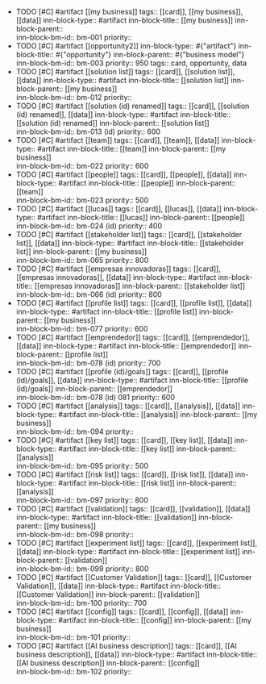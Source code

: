 - TODO [#C] #artifact [[my business]]
  tags:: [[card]], [[my business]], [[data]]
  inn-block-type:: #artifact
  inn-block-title:: [[my business]]
  inn-block-parent::  
  inn-block-bm-id:: bm-001
  priority::
- TODO [#C] #artifact [[opportunity2]]
  inn-block-type:: #{"artifact"}
  inn-block-title:: #{"opportunity"}
  inn-block-parent:: #{"business model"}
  inn-block-bm-id:: bm-003
  priority:: 950
  tags:: card, opportunity, data
- TODO [#C] #artifact [[solution list]]
  tags:: [[card]], [[solution list]], [[data]]
  inn-block-type:: #artifact
  inn-block-title:: [[solution list]]
  inn-block-parent::  [[my business]]  
  inn-block-bm-id:: bm-012
  priority::
- TODO [#C] #artifact [[solution (id) renamed]]
  tags:: [[card]], [[solution (id) renamed]], [[data]]
  inn-block-type:: #artifact
  inn-block-title:: [[solution (id) renamed]]
  inn-block-parent::  [[solution list]]  
  inn-block-bm-id:: bm-013 (id)
  priority:: 600
- TODO [#C] #artifact [[team]]
  tags:: [[card]], [[team]], [[data]]
  inn-block-type:: #artifact
  inn-block-title:: [[team]]
  inn-block-parent::  [[my business]]  
  inn-block-bm-id:: bm-022
  priority:: 600
- TODO [#C] #artifact [[people]]
  tags:: [[card]], [[people]], [[data]]
  inn-block-type:: #artifact
  inn-block-title:: [[people]]
  inn-block-parent::  [[team]]  
  inn-block-bm-id:: bm-023
  priority:: 500
- TODO [#C] #artifact [[lucas]]
  tags:: [[card]], [[lucas]], [[data]]
  inn-block-type:: #artifact
  inn-block-title:: [[lucas]]
  inn-block-parent::  [[people]]  
  inn-block-bm-id:: bm-024 (id)
  priority:: 400
- TODO [#C] #artifact [[stakeholder list]]
  tags:: [[card]], [[stakeholder list]], [[data]]
  inn-block-type:: #artifact
  inn-block-title:: [[stakeholder list]]
  inn-block-parent::  [[my business]]  
  inn-block-bm-id:: bm-065
  priority:: 800
- TODO [#C] #artifact [[empresas innovadoras]]
  tags:: [[card]], [[empresas innovadoras]], [[data]]
  inn-block-type:: #artifact
  inn-block-title:: [[empresas innovadoras]]
  inn-block-parent::  [[stakeholder list]]  
  inn-block-bm-id:: bm-066 (id)
  priority:: 800
- TODO [#C] #artifact [[profile list]]
  tags:: [[card]], [[profile list]], [[data]]
  inn-block-type:: #artifact
  inn-block-title:: [[profile list]]
  inn-block-parent::  [[my business]]  
  inn-block-bm-id:: bm-077
  priority:: 600
- TODO [#C] #artifact [[emprendedor]]
  tags:: [[card]], [[emprendedor]], [[data]]
  inn-block-type:: #artifact
  inn-block-title:: [[emprendedor]]
  inn-block-parent::  [[profile list]]  
  inn-block-bm-id:: bm-078 (id)
  priority:: 700
- TODO [#C] #artifact [[profile (id)/goals]]
  tags:: [[card]], [[profile (id)/goals]], [[data]]
  inn-block-type:: #artifact
  inn-block-title:: [[profile (id)/goals]]
  inn-block-parent::  [[emprendedor]]  
  inn-block-bm-id:: bm-078 (id) 081
  priority:: 600
- TODO [#C] #artifact [[analysis]]
  tags:: [[card]], [[analysis]], [[data]]
  inn-block-type:: #artifact
  inn-block-title:: [[analysis]]
  inn-block-parent::  [[my business]]  
  inn-block-bm-id:: bm-094
  priority::
- TODO [#C] #artifact [[key list]]
  tags:: [[card]], [[key list]], [[data]]
  inn-block-type:: #artifact
  inn-block-title:: [[key list]]
  inn-block-parent::  [[analysis]]  
  inn-block-bm-id:: bm-095
  priority:: 500
- TODO [#C] #artifact [[risk list]]
  tags:: [[card]], [[risk list]], [[data]]
  inn-block-type:: #artifact
  inn-block-title:: [[risk list]]
  inn-block-parent::  [[analysis]]  
  inn-block-bm-id:: bm-097
  priority:: 800
- TODO [#C] #artifact [[validation]]
  tags:: [[card]], [[validation]], [[data]]
  inn-block-type:: #artifact
  inn-block-title:: [[validation]]
  inn-block-parent::  [[my business]]  
  inn-block-bm-id:: bm-098
  priority::
- TODO [#C] #artifact [[experiment list]]
  tags:: [[card]], [[experiment list]], [[data]]
  inn-block-type:: #artifact
  inn-block-title:: [[experiment list]]
  inn-block-parent::  [[validation]]  
  inn-block-bm-id:: bm-099
  priority:: 800
- TODO [#C] #artifact [[Customer Validation]]
  tags:: [[card]], [[Customer Validation]], [[data]]
  inn-block-type:: #artifact
  inn-block-title:: [[Customer Validation]]
  inn-block-parent::  [[validation]]  
  inn-block-bm-id:: bm-100
  priority:: 700
- TODO [#C] #artifact [[config]]
  tags:: [[card]], [[config]], [[data]]
  inn-block-type:: #artifact
  inn-block-title:: [[config]]
  inn-block-parent::  [[my business]]  
  inn-block-bm-id:: bm-101
  priority::
- TODO [#C] #artifact [[AI business description]]
  tags:: [[card]], [[AI business description]], [[data]]
  inn-block-type:: #artifact
  inn-block-title:: [[AI business description]]
  inn-block-parent::  [[config]]  
  inn-block-bm-id:: bm-102
  priority::